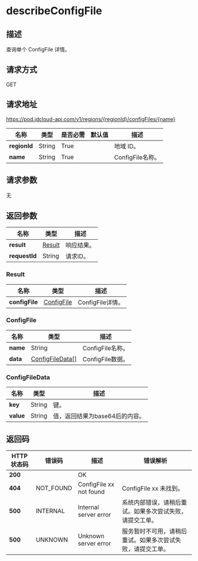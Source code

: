 # describeConfigFile


## 描述
查询单个 ConfigFile 详情。


## 请求方式
GET

## 请求地址
https://pod.jdcloud-api.com/v1/regions/{regionId}/configFiles/{name}

|名称|类型|是否必需|默认值|描述|
|---|---|---|---|---|
|**regionId**|String|True| |地域 ID。|
|**name**|String|True| |ConfigFile名称。|

## 请求参数
无


## 返回参数
|名称|类型|描述|
|---|---|---|
|**result**|[Result](describeConfigFile#result)| 响应结果。|
|**requestId**|String|请求ID。 |

### <div id="result">Result</div>
|名称|类型|描述|
|---|---|---|
|**configFile**|[ConfigFile](describeConfigFile#configfile)|ConfigFile详情。 |

### <div id="configFile">ConfigFile</div>
|名称|类型|描述|
|---|---|---|
|**name**|String|ConfigFile名称。|
|**data**|[ConfigFileData[]](describeconfigfile#configfiledata)|ConfigFile数据。|

### <div id="configfiledata">ConfigFileData</div>
|名称|类型|描述|
|---|---|---|
|**key**|String|键。|
|**value**|String|值，返回结果为base64后的内容。|

## 返回码
|HTTP状态码|错误码|描述|错误解析
|---|---|---|---|
|**200**||OK|
|**404**|NOT_FOUND | ConfigFile xx not found| ConfigFile xx 未找到。
|**500**| INTERNAL| Internal server error|系统内部错误，请稍后重试。如果多次尝试失败，请提交工单。
|**500**|	UNKNOWN|	Unknown server error	|服务暂时不可用，请稍后重试。如果多次尝试失败，请提交工单。
